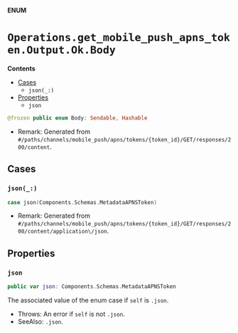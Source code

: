 **ENUM**

# `Operations.get_mobile_push_apns_token.Output.Ok.Body`

**Contents**

- [Cases](#cases)
  - `json(_:)`
- [Properties](#properties)
  - `json`

```swift
@frozen public enum Body: Sendable, Hashable
```

- Remark: Generated from `#/paths/channels/mobile_push/apns/tokens/{token_id}/GET/responses/200/content`.

## Cases
### `json(_:)`

```swift
case json(Components.Schemas.MetadataAPNSToken)
```

- Remark: Generated from `#/paths/channels/mobile_push/apns/tokens/{token_id}/GET/responses/200/content/application\/json`.

## Properties
### `json`

```swift
public var json: Components.Schemas.MetadataAPNSToken
```

The associated value of the enum case if `self` is `.json`.

- Throws: An error if `self` is not `.json`.
- SeeAlso: `.json`.
